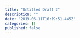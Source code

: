 ```yaml
---
title: "Untitled Draft 2"
description: ""
date: "2019-06-11T16:19:51.445Z"
categories: []
published: false
---
```



